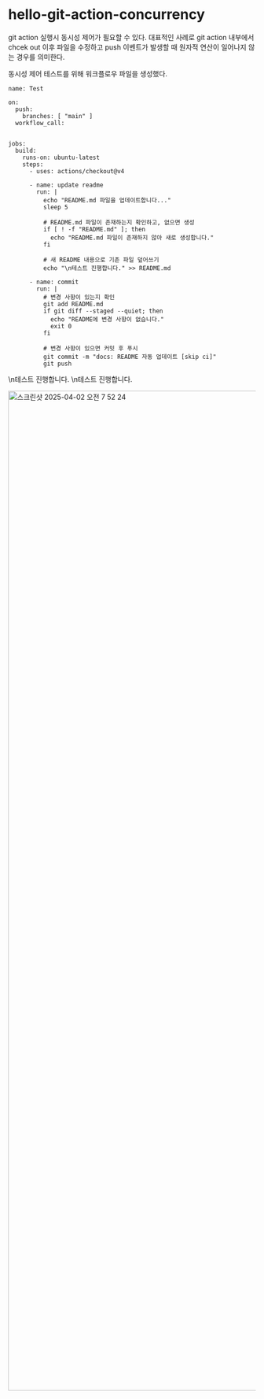 # hello-git-action-concurrency


git action 실행시 동시성 제어가 필요할 수 있다.
대표적인 사례로 git action 내부에서 chcek out 이후 파일을 수정하고 push 이벤트가 발생할 때 원자적 연산이 일어나지 않는 경우를 의미한다.

동시성 제어 테스트를 위해 워크플로우 파일을 생성했다.

```
name: Test

on:
  push:
    branches: [ "main" ]
  workflow_call:


jobs:
  build:
    runs-on: ubuntu-latest
    steps:
      - uses: actions/checkout@v4

      - name: update readme
        run: |
          echo "README.md 파일을 업데이트합니다..."
          sleep 5
          
          # README.md 파일이 존재하는지 확인하고, 없으면 생성
          if [ ! -f "README.md" ]; then
            echo "README.md 파일이 존재하지 않아 새로 생성합니다."
          fi
          
          # 새 README 내용으로 기존 파일 덮어쓰기
          echo "\n테스트 진행합니다." >> README.md

      - name: commit
        run: |
          # 변경 사항이 있는지 확인
          git add README.md
          if git diff --staged --quiet; then
            echo "README에 변경 사항이 없습니다."
            exit 0
          fi
          
          # 변경 사항이 있으면 커밋 후 푸시
          git commit -m "docs: README 자동 업데이트 [skip ci]"
          git push
```
\n테스트 진행합니다.
\n테스트 진행합니다.


<img width="2032" alt="스크린샷 2025-04-02 오전 7 52 24" src="https://github.com/user-attachments/assets/24f83cbc-2b80-4cbe-be81-f8a6b1291331" />
